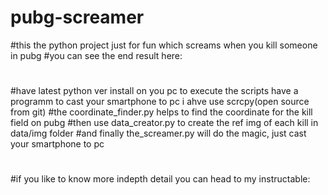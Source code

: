 # pubg-screamer
#this the python project just for fun which screams when you kill someone in pubg
#you can see the end result here:  <youtube link>
#
#have latest python ver install on you pc to execute the scripts have a programm to cast your smartphone to pc i ahve use scrcpy(open source from git)
#the coordinate_finder.py helps to find the coordinate for the kill field on pubg
#then use data_creator.py to create the ref img of each kill in data/img folder
#and finally the_screamer.py will do the magic, just cast your smartphone to pc
#
#
#if you like to know more indepth detail you can head to my instructable:  <instructable link>
